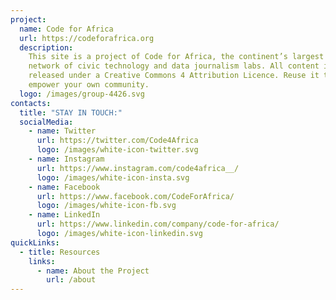 ```yaml
---
project:
  name: Code for Africa
  url: https://codeforafrica.org
  description:
    This site is a project of Code for Africa, the continent’s largest
    network of civic technology and data journalism labs. All content is
    released under a Creative Commons 4 Attribution Licence. Reuse it to help
    empower your own community.
  logo: /images/group-4426.svg
contacts:
  title: "STAY IN TOUCH:"
  socialMedia:
    - name: Twitter
      url: https://twitter.com/Code4Africa
      logo: /images/white-icon-twitter.svg
    - name: Instagram
      url: https://www.instagram.com/code4africa__/
      logo: /images/white-icon-insta.svg
    - name: Facebook
      url: https://www.facebook.com/CodeForAfrica/
      logo: /images/white-icon-fb.svg
    - name: LinkedIn
      url: https://www.linkedin.com/company/code-for-africa/
      logo: /images/white-icon-linkedin.svg
quickLinks:
  - title: Resources
    links:
      - name: About the Project
        url: /about
---
```

